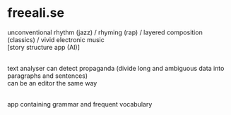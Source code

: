 # freeali.se

unconventional rhythm (jazz) / rhyming (rap) / layered composition (classics) / vivid electronic music<br/>
[story structure app (AI)]<br/><br/>

text analyser can detect propaganda (divide long and ambiguous data into paragraphs and sentences)<br/>
can be an editor the same way<br/><br/>

app containing grammar and frequent vocabulary
